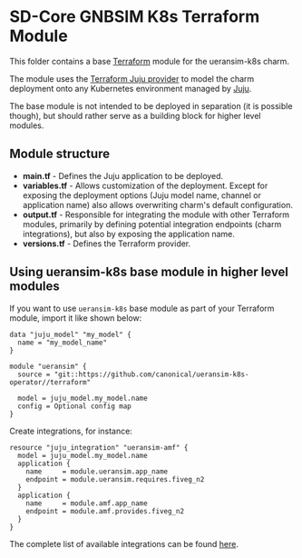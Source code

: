 # SD-Core GNBSIM K8s Terraform Module

This folder contains a base [Terraform][Terraform] module for the ueransim-k8s charm.

The module uses the [Terraform Juju provider][Terraform Juju provider] to model the charm
deployment onto any Kubernetes environment managed by [Juju][Juju].

The base module is not intended to be deployed in separation (it is possible though), but should
rather serve as a building block for higher level modules.

## Module structure

- **main.tf** - Defines the Juju application to be deployed.
- **variables.tf** - Allows customization of the deployment. Except for exposing the deployment
  options (Juju model name, channel or application name) also allows overwriting charm's default
  configuration.
- **output.tf** - Responsible for integrating the module with other Terraform modules, primarily
  by defining potential integration endpoints (charm integrations), but also by exposing
  the application name.
- **versions.tf** - Defines the Terraform provider.

## Using ueransim-k8s base module in higher level modules

If you want to use `ueransim-k8s` base module as part of your Terraform module, import it
like shown below:

```text
data "juju_model" "my_model" {
  name = "my_model_name"
}

module "ueransim" {
  source = "git::https://github.com/canonical/ueransim-k8s-operator//terraform"
  
  model = juju_model.my_model.name
  config = Optional config map
}
```

Create integrations, for instance:

```text
resource "juju_integration" "ueransim-amf" {
  model = juju_model.my_model.name
  application {
    name     = module.ueransim.app_name
    endpoint = module.ueransim.requires.fiveg_n2
  }
  application {
    name     = module.amf.app_name
    endpoint = module.amf.provides.fiveg_n2
  }
}
```

The complete list of available integrations can be found [here][ueransim-integrations].

[Terraform]: https://www.terraform.io/
[Terraform Juju provider]: https://registry.terraform.io/providers/juju/juju/latest
[Juju]: https://juju.is
[ueransim-integrations]: https://charmhub.io/ueransim-k8s/integrations
